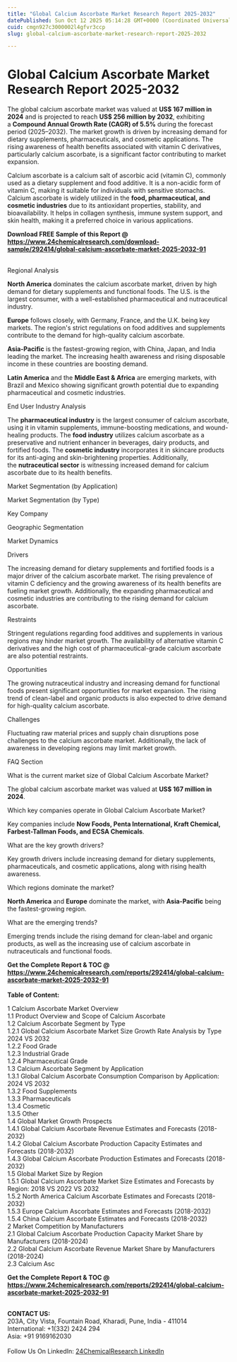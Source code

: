 ```yaml
---
title: "Global Calcium Ascorbate Market Research Report 2025-2032"
datePublished: Sun Oct 12 2025 05:14:28 GMT+0000 (Coordinated Universal Time)
cuid: cmgn927c3000002l4gfvr3ccp
slug: global-calcium-ascorbate-market-research-report-2025-2032

---
```


# Global Calcium Ascorbate Market Research Report 2025-2032

<p>The global calcium ascorbate market was valued at <strong>US$ 167 million in 2024</strong> and is projected to reach <strong>US$ 256 million by 2032</strong>, exhibiting a <strong>Compound Annual Growth Rate (CAGR) of 5.5%</strong> during the forecast period (2025–2032). The market growth is driven by increasing demand for dietary supplements, pharmaceuticals, and cosmetic applications. The rising awareness of health benefits associated with vitamin C derivatives, particularly calcium ascorbate, is a significant factor contributing to market expansion.</p><p>
</p><p>Calcium ascorbate is a calcium salt of ascorbic acid (vitamin C), commonly used as a dietary supplement and food additive. It is a non-acidic form of vitamin C, making it suitable for individuals with sensitive stomachs. Calcium ascorbate is widely utilized in the <strong>food, pharmaceutical, and cosmetic industries</strong> due to its antioxidant properties, stability, and bioavailability. It helps in collagen synthesis, immune system support, and skin health, making it a preferred choice in various applications.</p><div><b>Download FREE Sample of this Report @ 
            <a href="https://www.24chemicalresearch.com/download-sample/292414/global-calcium-ascorbate-market-2025-2032-91">
            https://www.24chemicalresearch.com/download-sample/292414/global-calcium-ascorbate-market-2025-2032-91</a></b></div><br><p>
Regional Analysis</p><p>
</p><p><strong>North America</strong> dominates the calcium ascorbate market, driven by high demand for dietary supplements and functional foods. The U.S. is the largest consumer, with a well-established pharmaceutical and nutraceutical industry.</p><p>
</p><p><strong>Europe</strong> follows closely, with Germany, France, and the U.K. being key markets. The region's strict regulations on food additives and supplements contribute to the demand for high-quality calcium ascorbate.</p><p>
</p><p><strong>Asia-Pacific</strong> is the fastest-growing region, with China, Japan, and India leading the market. The increasing health awareness and rising disposable income in these countries are boosting demand.</p><p>
</p><p><strong>Latin America</strong> and the <strong>Middle East &amp; Africa</strong> are emerging markets, with Brazil and Mexico showing significant growth potential due to expanding pharmaceutical and cosmetic industries.</p><p>
End User Industry Analysis</p><p>
</p><p>The <strong>pharmaceutical industry</strong> is the largest consumer of calcium ascorbate, using it in vitamin supplements, immune-boosting medications, and wound-healing products. The <strong>food industry</strong> utilizes calcium ascorbate as a preservative and nutrient enhancer in beverages, dairy products, and fortified foods. The <strong>cosmetic industry</strong> incorporates it in skincare products for its anti-aging and skin-brightening properties. Additionally, the <strong>nutraceutical sector</strong> is witnessing increased demand for calcium ascorbate due to its health benefits.</p><p>
Market Segmentation (by Application)</p><p>
</p><p>
Market Segmentation (by Type)</p><p>
</p><p>
Key Company</p><p>
</p><p>
Geographic Segmentation</p><p>
</p><p>
Market Dynamics</p><p>
Drivers</p><p>
</p><p>The increasing demand for dietary supplements and fortified foods is a major driver of the calcium ascorbate market. The rising prevalence of vitamin C deficiency and the growing awareness of its health benefits are fueling market growth. Additionally, the expanding pharmaceutical and cosmetic industries are contributing to the rising demand for calcium ascorbate.</p><p>
Restraints</p><p>
</p><p>Stringent regulations regarding food additives and supplements in various regions may hinder market growth. The availability of alternative vitamin C derivatives and the high cost of pharmaceutical-grade calcium ascorbate are also potential restraints.</p><p>
Opportunities</p><p>
</p><p>The growing nutraceutical industry and increasing demand for functional foods present significant opportunities for market expansion. The rising trend of clean-label and organic products is also expected to drive demand for high-quality calcium ascorbate.</p><p>
Challenges</p><p>
</p><p>Fluctuating raw material prices and supply chain disruptions pose challenges to the calcium ascorbate market. Additionally, the lack of awareness in developing regions may limit market growth.</p><p>
FAQ Section</p><p>
What is the current market size of Global Calcium Ascorbate Market?</p><p>
</p><p>The global calcium ascorbate market was valued at <strong>US$ 167 million in 2024</strong>.</p><p>
Which key companies operate in Global Calcium Ascorbate Market?</p><p>
</p><p>Key companies include <strong>Now Foods, Penta International, Kraft Chemical, Farbest-Tallman Foods, and ECSA Chemicals</strong>.</p><p>
What are the key growth drivers?</p><p>
</p><p>Key growth drivers include increasing demand for dietary supplements, pharmaceuticals, and cosmetic applications, along with rising health awareness.</p><p>
Which regions dominate the market?</p><p>
</p><p><strong>North America</strong> and <strong>Europe</strong> dominate the market, with <strong>Asia-Pacific</strong> being the fastest-growing region.</p><p>
What are the emerging trends?</p><p>
</p><p>Emerging trends include the rising demand for clean-label and organic products, as well as the increasing use of calcium ascorbate in nutraceuticals and functional foods.</p>

<div><b>Get the Complete Report & TOC @ 
            <a href="https://www.24chemicalresearch.com/reports/292414/global-calcium-ascorbate-market-2025-2032-91">
            https://www.24chemicalresearch.com/reports/292414/global-calcium-ascorbate-market-2025-2032-91</a></b></div><br>
            <b>Table of Content:</b><p>1 Calcium Ascorbate Market Overview<br />
    1.1 Product Overview and Scope of Calcium Ascorbate<br />
    1.2 Calcium Ascorbate Segment by Type<br />
        1.2.1 Global Calcium Ascorbate Market Size Growth Rate Analysis by Type 2024 VS 2032<br />
        1.2.2 Food Grade<br />
        1.2.3 Industrial Grade<br />
        1.2.4 Pharmaceutical Grade<br />
    1.3 Calcium Ascorbate Segment by Application<br />
        1.3.1 Global Calcium Ascorbate Consumption Comparison by Application: 2024 VS 2032<br />
        1.3.2 Food Supplements<br />
        1.3.3 Pharmaceuticals<br />
        1.3.4 Cosmetic<br />
        1.3.5 Other<br />
    1.4 Global Market Growth Prospects<br />
        1.4.1 Global Calcium Ascorbate Revenue Estimates and Forecasts (2018-2032)<br />
        1.4.2 Global Calcium Ascorbate Production Capacity Estimates and Forecasts (2018-2032)<br />
        1.4.3 Global Calcium Ascorbate Production Estimates and Forecasts (2018-2032)<br />
    1.5 Global Market Size by Region<br />
        1.5.1 Global Calcium Ascorbate Market Size Estimates and Forecasts by Region: 2018 VS 2022 VS 2032<br />
        1.5.2 North America Calcium Ascorbate Estimates and Forecasts (2018-2032)<br />
        1.5.3 Europe Calcium Ascorbate Estimates and Forecasts (2018-2032)<br />
        1.5.4 China Calcium Ascorbate Estimates and Forecasts (2018-2032)<br />
2 Market Competition by Manufacturers<br />
    2.1 Global Calcium Ascorbate Production Capacity Market Share by Manufacturers (2018-2024)<br />
    2.2 Global Calcium Ascorbate Revenue Market Share by Manufacturers (2018-2024)<br />
    2.3 Calcium Asc</p>

<div><b>Get the Complete Report & TOC @ 
            <a href="https://www.24chemicalresearch.com/reports/292414/global-calcium-ascorbate-market-2025-2032-91">
            https://www.24chemicalresearch.com/reports/292414/global-calcium-ascorbate-market-2025-2032-91</a></b></div><br>

<b>CONTACT US:</b><br>
            203A, City Vista, Fountain Road, Kharadi, Pune, India - 411014<br>
            International: +1(332) 2424 294<br>
            Asia: +91 9169162030 <br><br>
            Follow Us On LinkedIn: <a href="https://www.linkedin.com/company/24chemicalresearch/">24ChemicalResearch LinkedIn</a>